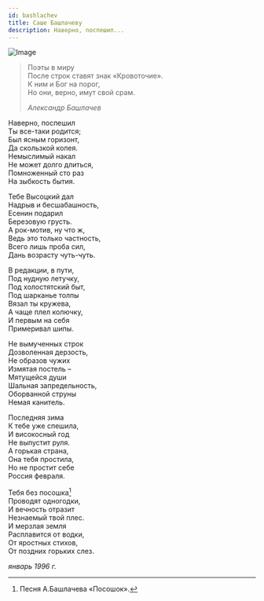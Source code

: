 ```yaml
---
id: bashlachev
title: Саше Башлачеву
description: Наверно, поспешил...
---
```


![Image](/img/p15.jpg)

> Поэты в миру\
> После строк ставят знак «Кровоточие».\
> К ним и Бог на порог,\
> Но они, верно, имут свой срам.
>
> _Александр Башлачев_

Наверно, поспешил\
Ты все-таки родится;\
Был ясным горизонт,\
Да скользкой колея.\
Немыслимый накал\
Не может долго длиться,\
Помноженный сто раз\
На зыбкость бытия.

Тебе Высоцкий дал\
Надрыв и бесшабашность,\
Есенин подарил\
Березовую грусть.\
А рок-мотив, ну что ж,\
Ведь это только частность,\
Всего лишь проба сил,\
Дань возрасту чуть-чуть.

В редакции, в пути,\
Под нудную летучку,\
Под холостятский быт,\
Под шарканье толпы\
Вязал ты кружева,\
А чаще плел колючку,\
И первым на себя\
Примеривал шипы.

Не вымученных строк\
Дозволенная дерзость,\
Не образов чужих\
Измятая постель –\
Мятущейся души\
Шальная запредельность,\
Оборванной струны\
Немая канитель.

Последняя зима\
К тебе уже спешила,\
И високосный год\
Не выпустит руля.\
А горькая страна,\
Она тебя простила,\
Но не простит себе\
Россия февраля.

Тебя без посошка[^1]\
Проводят одногодки,\
И вечность отразит\
Незнаемый твой плес.\
И мерзлая земля\
Расплавится от водки,\
От яростных стихов,\
От поздних горьких слез.

_январь 1996 г._

[^1]: Песня А.Башлачева «Посошок».

